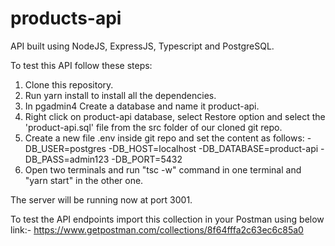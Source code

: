 # products-api

API built using NodeJS, ExpressJS, Typescript and PostgreSQL.

To test this API follow these steps:

1. Clone this repository.
2. Run yarn install to install all the dependencies.
3. In pgadmin4 Create a database and name it product-api.
4. Right click on product-api database, select Restore option and select the 'product-api.sql' file from the src folder of our cloned git repo.
5. Create a new file .env inside git repo and set the content as follows:
    -DB_USER=postgres
    -DB_HOST=localhost
    -DB_DATABASE=product-api
    -DB_PASS=admin123
    -DB_PORT=5432
6. Open two terminals and run "tsc -w" command in one terminal and "yarn start" in the other one.

The server will be running now at port 3001.

To test the API endpoints import this collection in your Postman using below link:-
https://www.getpostman.com/collections/8f64fffa2c63ec6c85a0

